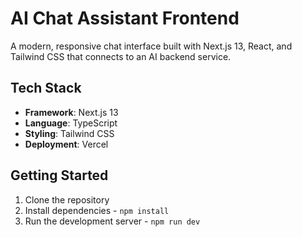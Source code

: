 # AI Chat Assistant Frontend

A modern, responsive chat interface built with Next.js 13, React, and Tailwind CSS that connects to an AI backend service.

## Tech Stack

- **Framework**: Next.js 13
- **Language**: TypeScript
- **Styling**: Tailwind CSS
- **Deployment**: Vercel

## Getting Started

1. Clone the repository
2. Install dependencies - `npm install`
3. Run the development server - `npm run dev`
